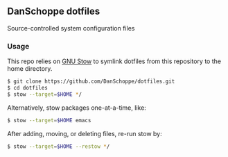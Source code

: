 ## DanSchoppe dotfiles

Source-controlled system configuration files

### Usage

This repo relies on [GNU Stow](https://www.gnu.org/software/stow/) to
symlink dotfiles from this repository to the home directory.

```bash
$ git clone https://github.com/DanSchoppe/dotfiles.git
$ cd dotfiles
$ stow --target=$HOME */
```

Alternatively, stow packages one-at-a-time, like:

```bash
$ stow --target=$HOME emacs
```

After adding, moving, or deleting files, re-run stow by:

```bash
$ stow --target=$HOME --restow */
```
